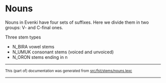 # Nouns
Nouns in Evenki have four sets of suffixes. 
Here we divide them in two groups: V- and C-final ones.

Three stem types

* N_BIRA vowel stems
* N_UMUK consonant stems (voiced and unvoiced)
* N_ORON stems ending in n

* * *

<small>This (part of) documentation was generated from [src/fst/stems/nouns.lexc](https://github.com/giellalt/lang-evn/blob/main/src/fst/stems/nouns.lexc)</small>

---

